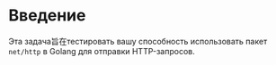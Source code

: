 # Введение

Эта задача旨在тестировать вашу способность использовать пакет `net/http` в Golang для отправки HTTP-запросов.
